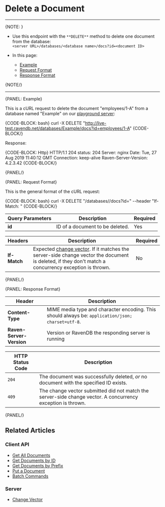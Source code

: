 ﻿# Delete a Document

---

{NOTE: }  

* Use this endpoint with the `**DELETE**` method to delete one document from the database:  
`<server URL>/databases/<database name>/docs?id=<document ID>`  

* In this page:    
    * [Example](../../../client-api/rest-api/document-commands/delete-document#example)  
    * [Request Format](../../../client-api/rest-api/document-commands/delete-document#request-format)  
    * [Response Format](../../../client-api/rest-api/document-commands/delete-document#response-format)  

{NOTE/}  

---

{PANEL: Example}

This is a cURL request to delete the document "employees/1-A" from a database named "Example" on our 
[playground server](http://live-test.ravendb.net):  

{CODE-BLOCK: bash}
curl -X DELETE "http://live-test.ravendb.net/databases/Example/docs?id=employees/1-A"
{CODE-BLOCK/}

Response:

{CODE-BLOCK: Http}
HTTP/1.1 204
status: 204
Server: nginx
Date: Tue, 27 Aug 2019 11:40:12 GMT
Connection: keep-alive
Raven-Server-Version: 4.2.3.42
{CODE-BLOCK/}

{PANEL/}

{PANEL: Request Format}

This is the general format of the cURL request:  

{CODE-BLOCK: bash}
curl -X DELETE "<server URL>/databases/<database name>/docs?id=<document ID>"
--header "If-Match: <expected change vector>"
{CODE-BLOCK/}

| Query Parameters | Description | Required |
| - | - | - |
| **id** | ID of a document to be deleted. | Yes |

| Headers | Description | Required |
| - | - | - |
| **If-Match** | Expected [change vector](../../../server/clustering/replication/change-vector). If it matches the server-side change vector the document is deleted, if they don't match a concurrency exception is thrown. | No |

{PANEL/}

{PANEL: Response Format}

| Header | Description |
| - | - |
| **Content-Type** | MIME media type and character encoding. This should always be: `application/json; charset=utf-8`. |
| **Raven-Server-Version** | Version or RavenDB the responding server is running |

| HTTP Status Code | Description |
| - | - |
| `204` | The document was successfully deleted, _or_ no document with the specified ID exists. |
| `409` | The change vector submitted did not match the server-side change vector. A concurrency exception is thrown. |

{PANEL/}

## Related Articles  

### Client API  

- [Get All Documents](../../../client-api/rest-api/document-commands/get-all-documents)  
- [Get Documents by ID](../../../client-api/rest-api/document-commands/get-documents-by-id)  
- [Get Documents by Prefix](../../../client-api/rest-api/document-commands/get-documents-by-prefix)  
- [Put a Document](../../../client-api/rest-api/document-commands/put-documents)  
- [Batch Commands](../../../client-api/rest-api/document-commands/batch-commands)  

### Server  

- [Change Vector](../../../server/clustering/replication/change-vector)  
